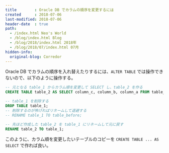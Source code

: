 ```yaml
---
title        : Oracle DB でカラムの順序を変更するには
created      : 2018-07-06
last-modified: 2018-07-06
header-date  : true
path:
  - /index.html Neo's World
  - /blog/index.html Blog
  - /blog/2018/index.html 2018年
  - /blog/2018/07/index.html 07月
hidden-info:
  original-blog: Corredor
---
```


Oracle DB でカラムの順序を入れ替えたりするには、`ALTER TABLE` では操作できないので、以下のように操作する。

```sql
-- 元となる table_1 からカラム順を変更して SELECT し、table_2 を作る
CREATE TABLE table_2 AS SELECT column_c, column_b, column_a FROM table_1;

-- table_1 を削除する
DROP TABLE table_1;
-- 削除するのが怖ければリネームして退避する
-- RENAME table_1 TO table_before;

-- 先ほど作成した table_2 を table_1 にリネームして元に戻す
RENAME table_2 TO table_1;
```

このように、カラム順を変更したいテーブルのコピーを `CREATE TABLE ... AS SELECT` で作れば良い。
